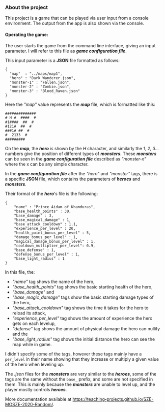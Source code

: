 ### About the project

This project is a game that can be played via user input from a console environment. The output from the app is also shown via the console.

#### Operating the game:

The user starts the game from the command line interface, giving an input parameter. I will refer to this file as ***game configuration file***.

This input parameter is a **JSON** file formatted as follows:

    {
      "map"  : "../maps/map1",
      "hero" : "Dark_Wanderer.json",
      "monster-1" : "Fallen.json",
      "monster-2" : "Zombie.json",
      "monster-3" : "Blood_Raven.json"
    }

Here the *\"map\"* value represents the ***map*** file, which is formatted like this:

    ##############
    # H #  ####  #
    #1####  ##  #
    #121#  ##  #
    ###1# ##  #
    #  2133  #
    #########

On the ***map***, the ***hero*** is shown by the *H* character, and similarly the *1, 2, 3...* numbers give the position of different types of ***monsters***. These ***monsters*** can be seen in the ***game configuration file*** described as *\"monster-x\"* where the x can be any simple character.

In the ***game configuration file*** after the *\"hero\"* and *\"monster\"* tags, there is a specific **JSON** file, which contains the parameters of ***heroes*** and ***monsters***.

Their format of the ***hero***'s file is the following:

    {
        "name" : "Prince Aidan of Khanduras",
        "base_health_points" : 30,
        "base_damage" : 3,
        "base_magical_damage" : 1,
        "base_attack_cooldown" : 1.1,
        "experience_per_level" : 20,
        "health_point_bonus_per_level" : 5,
        "damage_bonus_per_level" : 1,
        "magical_damage_bonus_per_level" : 1,
        "cooldown_multiplier_per_level": 0.9,
        "base_defense" : 1,
        "defense_bonus_per_level" : 1,
        "base_light_radius" : 1
    }

In this file, the:
* *\"name\"* tag shows the name of the hero,
* *\"base_health_points\"* tag shows the basic starting health of the hero,
* *\"base_damage\"* and
* *\"base_magic_damage\"* tags show the basic starting damage types of the hero,
* *\"base_attack_cooldown\"* tag shows the time it takes for the hero to reload its attack,
* *\"experience_per_level\"* tag shows the amount of experience the hero gets on each levelup,
* *\"defense\"* tag shows the amount of physical damage the hero can nullify and the
* *\"base_light_radius\"* tag shows the initial distance the hero can see the map while in game.

I didn't specify some of the tags, however these tags mainly have a `per_level` in their name showing that they increase or multiply a given value of the hero when leveling up.

The *.json* files for the ***monsters*** are very similar to the ***heroes***, some of the tags are the same without the `base_` prefix, and some are not specified in them. This is mainly because the ***monsters*** are unable to level up, and the player mostly controls ***heroes***.

More documentation available at https://teaching-projects.github.io/SZE-MOSZE-2020-Random/.
